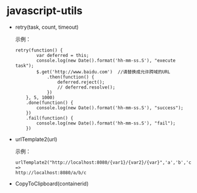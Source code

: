 # javascript-utils

* retry(task, count, timeout)

	示例：  
	```
    retry(function() {
            var deferred = this;
            console.log(new Date().format('hh-mm-ss.S'), "execute task");
            $.get('http://www.baidu.com')  //请替换成允许跨域的URL
                .then(function() {
                    deferred.reject();
                    // deferred.resolve();
                })
        }, 5, 1000)
        .done(function() {
            console.log(new Date().format('hh-mm-ss.S'), "success");
        })
        .fail(function() {
            console.log(new Date().format('hh-mm-ss.S'), "fail");
        })
 	```       

* urlTemplate2(url)

	示例：  
	```
	urlTemplate2("http://localhost:8080/{var1}/{var2}/{var}",'a','b','c')
	=>
	http://localhost:8080/a/b/c
	```

* CopyToClipboard(containerid)
